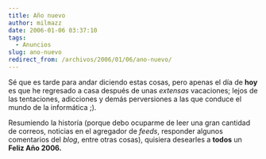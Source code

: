 ```yaml
---
title: Año nuevo
author: milmazz
date: 2006-01-06 03:37:10
tags:
  - Anuncios
slug: ano-nuevo
redirect_from: /archivos/2006/01/06/ano-nuevo/
---
```


Sé que es tarde para andar diciendo estas cosas, pero apenas el día de **hoy** es que he regresado a casa después de unas _extensas_ vacaciones; lejos de las tentaciones, adicciones y demás perversiones a las que conduce el mundo de la informática ;).

Resumiendo la historía (porque debo ocuparme de leer una gran cantidad de correos, noticias en el agregador de _feeds_, responder algunos comentarios del _blog_, entre otras cosas), quisiera desearles a **todos** un **Feliz Año 2006.**
